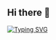 ## Hi there 👋

[![Typing SVG](https://readme-typing-svg.demolab.com/?lines=I+am+Matthias+.+A+fast+learning+developer.;Familiar+with+web,+starting+with+software)](https://git.io/typing-svg)

<!--
**diGiusepp3/diGiusepp3** is a ✨ _special_ ✨ repository because its `README.md` (this file) appears on your GitHub profile.

Here are some ideas to get you started:

- 🔭 I’m currently working on ...
- 🌱 I’m currently learning ...
- 👯 I’m looking to collaborate on ...
- 🤔 I’m looking for help with ...
- 💬 Ask me about ...
- 📫 How to reach me: ...
- 😄 Pronouns: ...
- ⚡ Fun fact: ...
-->
